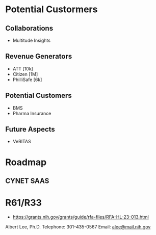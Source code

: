 # Potential Custormers

## Collaborations

+ Multitude Insights

## Revenue Generators

+ ATT [10k]
+ Citizen  [1M]
+ PhilliSafe [6k]




## Potential Customers

+ BMS
+ Pharma Insurance


## Future Aspects

+ VeRITAS


# Roadmap

## CYNET SAAS

# R61/R33


+ https://grants.nih.gov/grants/guide/rfa-files/RFA-HL-23-013.html


Albert Lee, Ph.D.
Telephone: 301-435-0567
Email: alee@mail.nih.gov
